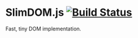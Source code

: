 # SlimDOM.js [![Build Status](https://travis-ci.org/bwrrp/slimdom.js.png?branch=master)](https://travis-ci.org/bwrrp/slimdom.js)

Fast, tiny DOM implementation.

